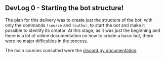 ## DevLog 0 - Starting the bot structure!

The plan for this delivery was to create just the structure of the bot, with only the commands `!source` and `!author`, to start the bot and make it possible to identify its creator. At this stage, as it was just the beginning and there is a lot of online documentation on how to create a basic bot, there were no major difficulties in the process.

The main sources consulted were the [discord.py documentation](https://discordpy.readthedocs.io/en/stable/).
